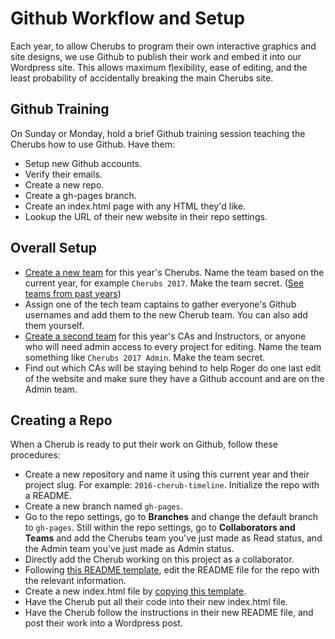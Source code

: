 # Github Workflow and Setup
Each year, to allow Cherubs to program their own interactive graphics and site designs, we use Github to publish their work and embed it into our Wordpress site. This allows maximum flexibility, ease of editing, and the least probability of accidentally breaking the main Cherubs site.

## Github Training
On Sunday or Monday, hold a brief Github training session teaching the Cherubs how to use Github. Have them:
- Setup new Github accounts.
- Verify their emails.
- Create a new repo.
- Create a gh-pages branch.
- Create an index.html page with any HTML they'd like.
- Lookup the URL of their new website in their repo settings.

## Overall Setup
- [Create a new team](https://github.com/orgs/medillcherubs/new-team) for this year's Cherubs. Name the team based on the current year, for example `Cherubs 2017`. Make the team secret. ([See teams from past years](https://github.com/orgs/medillcherubs/teams))
- Assign one of the tech team captains to gather everyone's Github usernames and add them to the new Cherub team. You can also add them yourself.
- [Create a second team](https://github.com/orgs/medillcherubs/new-team) for this year's CAs and Instructors, or anyone who will need admin access to every project for editing. Name the team something like `Cherubs 2017 Admin`. Make the team secret.
- Find out which CAs will be staying behind to help Roger do one last edit of the website and make sure they have a Github account and are on the Admin team.

## Creating a Repo
When a Cherub is ready to put their work on Github, follow these procedures:
- Create a new repository and name it using this current year and their project slug. For example: `2016-cherub-timeline`. Initialize the repo with a README.
- Create a new branch named `gh-pages`.
- Go to the repo settings, go to **Branches** and change the default branch to `gh-pages`. Still within the repo settings, go to **Collaborators and Teams** and add the Cherubs team you've just made as Read status, and the Admin team you've just made as Admin status.
- Directly add the Cherub working on this project as a collaborator.
- Following [this README template](README-template.md), edit the README file for the repo with the relevant information.
- Create a new index.html file by [copying this template](index.html).
- Have the Cherub put all their code into their new index.html file.
- Have the Cherub follow the instructions in their new README file, and post their work into a Wordpress post.

